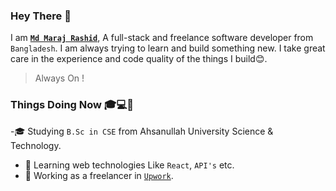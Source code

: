 ### Hey There 👋
I am [**`Md Maraj Rashid`**](https://maraj09.github.io/rashid.github.io/), A full-stack and freelance software developer from `Bangladesh`. I am always trying to learn and build something new. I take great care in the experience and code quality of the things I build:blush:.

>Always On !

### Things Doing Now :mortar_board::computer::briefcase:
-:mortar_board: Studying `B.Sc in CSE` from Ahsanullah University Science & Technology.
  - :star2: Learning web technologies Like `React`, `API's` etc.
  - :office: Working as a freelancer in [`Upwork`](https://www.upwork.com/o/profiles/users/~01e181175567d6c48a/).

